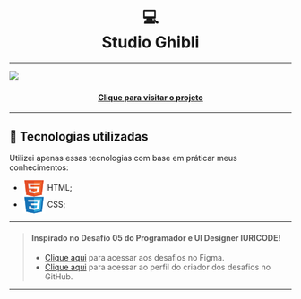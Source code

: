 <h1 align="center">
  💻<br> Studio Ghibli
</h1>

---

<img src="./StudioGhibli.png"/>

<h4 align="center"><a href="https://devjoaogabriel.github.io/studio-ghibli/">Clique para visitar o projeto</a></h4>

---

## 💼 Tecnologias utilizadas

Utilizei apenas essas tecnologias com base em práticar meus conhecimentos:

- <img align="center" alt="Joao-HTML" height="30" width="40" src="https://raw.githubusercontent.com/devicons/devicon/master/icons/html5/html5-original.svg"> HTML;
- <img align="center" alt="Joao-CSS" height="30" width="40" src="https://raw.githubusercontent.com/devicons/devicon/master/icons/css3/css3-original.svg"> CSS;

---

> #### Inspirado no Desafio 05 do Programador e UI Designer IURICODE!
>
> - <a href="https://www.figma.com/file/Yb9IBH56g7T1hdIyZ3BMNO/Desafios---Codelândia?node-id=624%3A2">Clique aqui</a> para acessar aos desafios no Figma.
> - <a href="https://github.com/iuricode">Clique aqui</a> para acessar ao perfil do criador dos desafios no GitHub.
>
---


